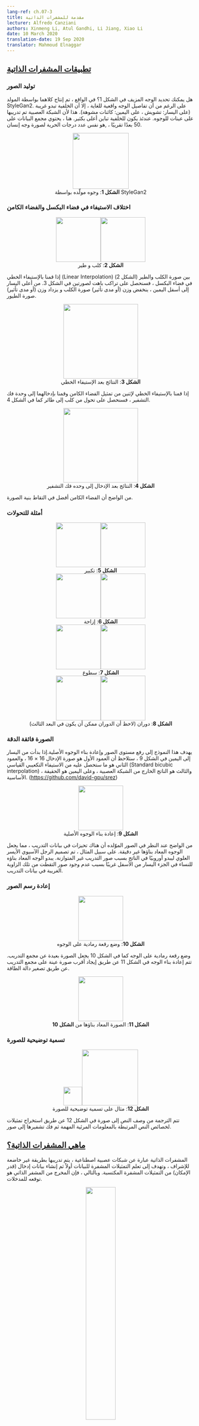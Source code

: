 ```yaml
---
lang-ref: ch.07-3
title: مقدمة للمشفرات الذاتية 
lecturer: Alfredo Canziani
authors: Xinmeng Li, Atul Gandhi, Li Jiang, Xiao Li
date: 10 March 2020
translation-date: 19 Sep 2020
translator: Mahmoud Elnaggar
---
```



## [تطبيقات المشفرات الذاتية](https://www.youtube.com/watch?v=bggWQ14DD9M&t=55s)

### توليد الصور


هل يمكنك تحديد الوجه المزيف في الشكل 1؟ في الواقع ، تم إنتاج كلاهما بواسطة المولد StyleGan2. على الرغم من أن تفاصيل الوجه واقعية للغاية ، إلا أن الخلفية تبدو غريبة (على اليسار: تشويش ، على اليمين: كائنات مشوهة). هذا لأن الشبكة العصبية تم تدريبها على عينات للوجوه. عندئذ يكون للخلفية تباين أعلى بكثير. هنا ، يحتوي مجمع البيانات على 50 بعدًا تقريبًا ، ,هو نفس عدد درجات الحرية لصورة وجه إنسان.

<center>
<img src="{{site.baseurl}}/images/week07/07-3/1_faces_gen.jpg" height="150px" /><br>
<b>الشكل 1</b>: وجوه مولّده بواسطة StyleGan2
</center>

### اختلاف الاستيفاء في فضاء البكسل والفضاء الكامن

<center>
<img src="{{site.baseurl}}/images/week07/07-3/2_dog.jpg" height="120px"/><img src="{{site.baseurl}}/images/week07/07-3/2_bird.jpg" height="120px"/>
<br>
<b>الشكل 2</b>: كلب و طير
</center>


إذا قمنا بالإستيفاء الخطي (Linear Interpolation) بين صورة الكلب والطير (الشكل 2) في فضاء البكسل ، فسنحصل على تراكب باهت لصورتين في الشكل 3. من أعلى اليسار إلى أسفل اليمين ، ينخفض ​​وزن (أو مدى تأثير) صورة الكلب و يزداد وزن (أو مدى تأثير) صورة الطيور.


<center>
<img src="{{site.baseurl}}/images/week07/07-3/3_dog2bird.jpg" height="200px"/><br>
<b>الشكل 3</b>: النتائج بعد الإستيفاء الخطي
</center>

إذا قمنا بالإستيفاء الخطي لإثنين من تمثيل الفضاء الكامن وقمنا بإدخالهما إلى وحدة فك التشفير ، فسنحصل على تحول من كلب إلى طائر كما في الشكل 4.

<center>
<img src="{{site.baseurl}}/images/week07/07-3/4_model_d2b.jpg" height="200px"/><br>
<b>الشكل 4</b>: النتائج بعد الإدخال إلى وحده فك التشفير
</center>

من الواضح أن الفضاء الكامن أفضل في التقاط بنية الصورة.

### أمثلة للتحولات

<center>
<img src="{{site.baseurl}}/images/week07/07-3/5_zoom1.jpg
" height="120px"/><img src="{{site.baseurl}}/images/week07/07-3/5_zoom2.jpg
" height="120px"/>
<br>
<b>الشكل 5</b>: تكبير
</center>

<center>
<img src="{{site.baseurl}}/images/week07/07-3/6_shift1.jpg
" height="120px"/><img src="{{site.baseurl}}/images/week07/07-3/6_shift2.jpg
" height="120px"/>
<br>
<b>الشكل 6</b>: إزاحة
</center>

<center>
<img src="{{site.baseurl}}/images/week07/07-3/7_bright1.jpg
" height="120px"/><img src="{{site.baseurl}}/images/week07/07-3/7_bright2.jpg" height="120px"/>
<br>
<b>الشكل 7</b>: سطوع
</center>

<center>
<img src="{{site.baseurl}}/images/week07/07-3/8_rotation1.jpg" height="120px"/><img src="{{site.baseurl}}/images/week07/07-3/8_rotation2.jpg" height="120px"/>
<br>
<b>الشكل 8</b>: دوران (لاحظ أن الدوران ممكن أن يكون في البعد الثالث)
</center>


### الصورة فائقة الدقة
يهدف هذا النموذج إلى رفع مستوى الصور وإعادة بناء الوجوه الأصلية.إذا بدأت من اليسار إلى اليمين في الشكل 9 ، ستلاحظ أن العمود الأول هو صورة الإدخال 16 × 16 ، والعمود الثاني هو ما ستحصل عليه من الاستيفاء التكعيبي القياسي (Standard bicubic interpolation) ، والثالث هو الناتج الخارج من الشبكة العصبية ، وعلى اليمين هو الحقيقة الأساسية. (https://github.com/david-gpu/srez)

<center><img src="{{site.baseurl}}/images/week07/07-3/9_reconstruct.jpg" height="120px"/>
<br>
<b>الشكل 9</b>: إعادة بناء الوجوه الأصلية
</center>

من الواضح عند النظر في الصور الموّلده أن هناك تحيزات في بيانات التدريب ، مما يجعل الوجوه المعاد بناؤها غير دقيقة. على سبيل المثال ، تم تصميم الرجل الآسيوي الأيسر العلوي ليبدو أوروبيًا في الناتج بسبب صور التدريب غير المتوازنة. يبدو الوجه المعاد بناؤه للنساء في الجزء اليسار من الأسفل غريبًا بسبب عدم وجود صور التقطت من تلك الزاوية الغريبة في بيانات التدريب.


### إعادة رسم الصور

<center>
<img src="{{site.baseurl}}/images/week07/07-3/10_facepatch.jpg" height="120px"/>
<br>
<b>الشكل 10</b>: وضع رقعة رمادية على الوجوه
</center>

وضع رقعة رمادية على الوجه كما في الشكل 10 يجعل الصورة بعيدة عن مجمع التدريب. تتم إعادة بناء الوجه في الشكل 11 عن طريق إيجاد أقرب صورة عينة على مجمع التدريب عن طريق تصغير دالة الطاقة.
<center>
<img src="{{site.baseurl}}/images/week07/07-3/11_fixfacepatch.jpg" height="120px"/>
<br>
<b>الشكل 11</b>: الصورة المعاد بناؤها من <b>الشكل 10</b>
</center>


### تسمية توضيحية للصورة

<center>
<img src="{{site.baseurl}}/images/week07/07-3/12_caption.jpg" height="50px"/><img src="{{site.baseurl}}/images/week07/07-3/12_capimage.jpg" height="150px"/>
<br>
<b>الشكل 12</b>: مثال على تسمية توضيحية للصورة
</center>

تتم الترجمة من وصف النص إلى صورة في الشكل 12 عن طريق استخراج تمثيلات لخصائص النص المرتبطة بالمعلومات المرئية المهمة ثم فك تشفيرها إلى صور.

## [ماهي المشفرات الذاتية؟](https://www.youtube.com/watch?v=bggWQ14DD9M&t=879s)

المشفرات الذاتية عبارة عن شبكات عصبية اصطناعية ، يتم تدريبها بطريقة غير خاضعة للإشراف ، وتهدف إلى تعلم التمثيلات المشفرة للبيانات أولاً ثم إنشاء بيانات إدخال (قدر الإمكان) من التمثيلات المشفرة المكتسبة. وبالتالي ، فإن المخرج من المشفر الذاتي هو توقعه للمدخلات.

<center>
<img src="{{site.baseurl}}/images/week07/07-3/13_ae_structure.png" width="40%"/> <br>
<b>الشكل 13</b>: البناء لمشفر ذاتي بسيط<br>
</center>

يوضح الشكل 13 بنية مشفر ذاتي بسيط. كما ذكرنا في السابق ، نبدأ من الأسفل بالمدخل $ \ boldsymbol {x} $ الذي يخضع لمشفر (التحويل الأفيني المحدد بواسطة $ \ boldsymbol {W_h} $ ، متبوعًا بالضغط). ينتج عن هذا الطبقة المخفية الوسيطة $ \ boldsymbol {h} $. هذا يخضع لمفكك التشفير (تحويل أفيني آخر محدد بواسطة $ \ boldsymbol {W_x} $ متبوعًا بسحق آخر). ينتج عن هذا الإخراج $ \ boldsymbol {\ hat {x}} $ ، وهو توقع النموذج (إعادة بناء المدخلات). وفقًا لتقليدنا في وصف الشبكات العصبية ، نقول أن هذه شبكة عصبية من 3 طبقات.

يمكننا تمثيل الشبكة أعلاه رياضيا باستخدام المعادلات التالية:

$$
\boldsymbol{h} = f(\boldsymbol{W_h}\boldsymbol{x} + \boldsymbol{b_h}) \\
\boldsymbol{\hat{x}} = g(\boldsymbol{W_x}\boldsymbol{h} + \boldsymbol{b_x})
$$

We also specify the following dimensionalities:

$$
\boldsymbol{x},\boldsymbol{\hat{x}} \in \mathbb{R}^n\\
\boldsymbol{h} \in \mathbb{R}^d\\
\boldsymbol{W_h} \in \mathbb{R}^{d \times n}\\
\boldsymbol{W_x} \in \mathbb{R}^{n \times d}\\
$$

<b>:ملاحظة</b> من أجل تمثيل PCA ، يمكن أن يكون لدينا أوزان ضيقة (أو أوزان مرتبطة) محددة بواسطة $ \ boldsymbol {W_x} \ \ dot {=} \ \ boldsymbol {W_h} ^ \ top $


## لماذا نستخدم المشفرات الذاتية

في هذه المرحلة ، قد تتساءل عن الهدف من توقع الإدخال وما هي تطبيقات أجهزة التشفير التلقائية.

التطبيقات الأساسية لوحدة التشفير الذاتي هي اكتشاف عيوب أو تقليل تشويش الصورة. نحن نعلم أن مهمة المشفر الذاتي هي أن تكون قادرة على إعادة بناء البيانات التي تعيش في المجمع للبيانات في حالة وجود مجمع للبيانات كمعطى ، نود أن يكون برنامج التشفير الذاتي قادرًا على إعادة بناء المدخلات الموجودة في هذا المجمع فقط. وبالتالي نحن نقيد النموذج لإعادة بناء الأشياء التي تمت ملاحظتها أثناء التدريب ، وبالتالي سيتم إزالة أي اختلاف موجود في المدخلات الجديدة لأن النموذج سيكون غير حساس لتلك الأنواع من الاضطرابات.

هناك تطبيق آخر لوحدة التشفير التلقائي ألا وهو ضغط الصور. إذا كان لدينا أبعاد وسيطة عددها $ d $ أقل من أبعاد الإدخال التي عددها $ n $ ، فيمكن استخدام المشفر كضاغط وستعالج التمثيلات المخفية (التمثيلات المشفرة) جميع (أو معظم) المعلومات الموجودة في إدخال ما ولكن ستأخذ مساحة أقل.

## خسارة إعادة البناء

دعونا نلقي نظرة الآن على خسائر إعادة البناء التي نستخدمها بشكل عام. يتم إعطاء الخسارة الإجمالية لمجموعة البيانات كمتوسط خسارة لكل عينة ، أي

$$
L = \frac{1}{m} \sum_{j=1}^m \ell(x^{(j)},\hat{x}^{(j)})
$$

عندما يكون الإدخال فئويًا (categorical) ، يمكننا استخدام خسارة مقدار الاضطراب البيني (cross-entropy loss) لكل عينة والتي يتم حسابها بواسطة

$$
\ell(\boldsymbol{x},\boldsymbol{\hat{x}}) = -\sum_{i=1}^n [x_i \log(\hat{x}_i) + (1-x_i)\log(1-\hat{x}_i)]
$$

وعندما تكون المدخلات ذات قيمة حقيقية ، فقد نرغب في استخدام متوسط خسارة الخطأ التربيعي كما يلي

$$
\ell(\boldsymbol{x},\boldsymbol{\hat{x}}) = \frac{1}{2} \lVert \boldsymbol{x} - \boldsymbol{\hat{x}} \rVert^2
$$


## طبقة مخفية غير مكتملة أو مكتملة للغاية

عندما تكون أبعاد الطبقة المخفية $ d $ أقل من أبعاد المدخلات $ n $ فإننا نقول إنها تحت طبقة مخفية كاملة. وبالمثل ، عندما $ d> n $ ، نسميها طبقة مخفية مكتملة. يُظهر الشكل 14 طبقة مخفية غير مكتملة على اليسار وطبقة مخفية مكتملة على اليمين.

<center>
<img src="{{site.baseurl}}/images/week07/07-3/14_over_under_complete.png" width="60%"/> <br>
<b>الشكل 14</b>: طبقة مخفية غير مكتملة مقارنة بطبقة مخفية مكتملة للغاية<br>
</center>

كما ذكرنا مسبقا ، يمكن استخدام طبقة مخفية غير مكتملة للضغط لأننا نقوم بتشفير المعلومات من الإدخال بأبعاد أقل. من ناحية أخرى ، في طبقة مكتملة للغاية ، نستخدم تشفيرا بأبعاد أعلى من الإدخال. هذا يجعل عملية التحسين الأقصى (optimization) أسهل.

نظرًا لأننا نحاول إعادة بناء المدخلات ، فإن النموذج عرضة لنسخ جميع خصائص المدخلات إلى الطبقة المخفية وتمريرها كإخراج وبالتالي تتصرف بشكل أساسي كدالة هوية . يجب تجنب ذلك لأن هذا يعني أن نموذجنا فشل في تعلم أي شيء. وبالتالي ، نحتاج إلى تطبيق بعض القيود الإضافية من خلال تطبيق عنق الزجاجة للمعلومات. نقوم بذلك عن طريق تقييد التكوينات الممكنة التي يمكن للطبقة المخفية اتخاذها فقط لتلك التكوينات التي يتم رؤيتها أثناء التدريب. يسمح ذلك بإعادة البناء الانتقائي ( الذي يقتصر على مجموعة فرعية من فراغ الإدخال) ويجعل النموذج غير حساس لكل شيء ليس في المجمع.

وتجدر الإشارة إلى أن الطبقة غير المكتملة لا يمكن أن تتصرف كدالة هوية لمجرد أن الطبقة المخفية لا تحتوي على أبعاد كافية لنسخ المدخلات. وبالتالي فإن الطبقة المخفية غير المكتملة أقل احتمالا أن تفرط في التلائم من الطبقة المخفية المكتملة ولكن لا يزال من الممكن أن تفعل ذلك. على سبيل المثال ، إذا كان لدينا وحدة تشفير ووحدة فك تشفير قويتان، يمكن للنموذج ببساطة ربط رقم واحد بكل نقطة بيانات وتعلم التحويل. هناك عدة طرق لتجنب الإفراط في التلائم مثل أساليب التنظيم والأساليب المعمارية وما إلى ذلك.


## المشفر الذاتي المزيل للضوضاء

يوضح شكل 15 شكل المجمع للمشفر الذاتي المزيل للضوضاء و الفكرة وراء كيفية عمله

<center>
<img src="{{site.baseurl}}/images/week07/07-3/15_denoising_ae.png" width="500px" /><br>
<b>الشكل 15</b>:المشفر الذاتي المزيل للضوضاء<br>
</center>

في هذا النموذج ، نفترض أننا نقوم بحقن نفس التوزيع المشوش الذي سنلاحظه في الواقع ، حتى نتمكن من تعلم كيفية التعافي منه بقوة.
من خلال مقارنة المدخلات والمخرجات ، يمكننا أن نقول أن النقاط الموجودة بالفعل في المجمع لم تتحرك ، وأن النقاط التي كانت بعيدة عن المجمع تحركت كثيرًا.

يعطي الشكل 16 العلاقة بين بيانات الإدخال وبيانات الإخراج.

<center>
<img src="{{site.baseurl}}/images/week07/07-3/16_relation1.png" width="350px" />
<img src="{{site.baseurl}}/images/week07/07-3/16_relation2.png" width="330px" />
<br>
<b>الشكل 16</b>: المدخلات و المخرجات للمشفر الذاتي المزيل للضوضاء<br>
</center>

يمكننا أيضًا استخدام ألوان مختلفة لتمثيل مسافة تحرك كل نقطة إدخال ، يوضح الشكل 17 الرسم التخطيطي لذلك.
<center>
<img src="{{site.baseurl}}/images/week07/07-3/17_distance.png" width="500px" /><br>
<b>الشكل 17</b>: حساب المسافة المقطوعة للبيانات المدخلة<br>
</center>

كلما كان اللون أفتح ، زادت المسافة التي قطعتها النقطة. يمكننا ملاحظة من الرسم التخطيطي أن النقاط الموجودة في الزوايا تتحرك بالقرب من وحدة واحدة ، في حين أن النقاط الموجودة داخل الفرعين لم تتحرك على الإطلاق نظرًا لأنها مربوطة بالفروع العلوية والسفلية أثناء عملية التدريب.

## المشفر الذاتي التبايني

يوضح الشكل 18 دالة الخسارة للمشفر الذاتي التابيني و المجمع.
Fig.18 shows the loss function of the contractive autoencoder and the manifold.

<center>
<img src="{{site.baseurl}}/images/week07/07-3/18_contractive_ae.png" width="500px" /><br>
<b>الشكل 18</b>:المشفر الذاتي التبايني<br>
</center>

تحتوي دالة الخسارة على جزء إعادة البناء بالإضافة إلى القاعدة التربيعية لتدرج التمثيل الخفي بالنسبة إلى المدخلات. لذلك ، ستقلل الخسارة الإجمالية من تباين الطبقة المخفية نظرًا لتباين المدخلات. وتتمثل الفائدة في جعل النموذج حساسًا لاتجاهات إعادة البناء في حين أنه غير حساس لأي اتجاهات أخرى محتملة.

يوضح الشكل 19 كيفية عمل ذلك المشفر الذاتي بشكل عام.

<center>
<img src="{{site.baseurl}}/images/week07/07-3/19_basic_ae.png" width="500px" /><br>
<b>الشكل 19</b>:مشفر ذاتي بسيط <br>
</center>

مجمع التدريب هو كائن أحادي البعد يسير في ثلاثة أبعاد. حيث أن $ \ boldsymbol {x} \ in \ boldsymbol {X} \ subseteq \ mathbb {R} ^ {n} $ ، الهدف من المشفر الذاتي هو تمديد الخط المتعرج في اتجاه واحد ، حيث أن $ \ boldsymbol {z} \ in \ boldsymbol {Z} \ subseteq \ mathbb {R} ^ {d} $. نتيجة لذلك ، سيتم تحويل نقطة من طبقة الإدخال إلى نقطة في الطبقة الكامنة. الآن لدينا الملائمات بين النقاط في فراغ الإدخال والنقاط الموجودة في الفضاء الكامن ولكن ليس لدينا الملائمات بين مناطق فراغ الإدخال ومناطق الفضاء الكامن. بعد ذلك ، سوف نستخدم وحدة فك التشفير لتحويل نقطة من الطبقة الكامنة لإنشاء طبقة إخراج ذات معنى.

## [تنفيذ المشفر الذاتي - دفتر (notebook)](https://www.youtube.com/watch?v=bggWQ14DD9M&t=2491s)

يمكن العثور على دفتر جوبيتر (Jupyter) [هنا] (https://github.com/Atcold/pytorch-Deep-Learning/blob/master/10-autoencoder.ipynb).

في هذا الدفتر ، سنقوم بتنفيذ برنامج تشفير ذاتي قياسي وجهاز تشفير ذاتي مقلل الضوضاء ثم مقارنة المخرجات خاصتهما.


### تعريف بنية نموذج المشفر الذاتي و خسارة إعادة البناء

سنستخدم $28 \times 28& صورة و طبقة مخفية مكونة من 30 بعدًا. التحويل سيتم من $784\to30\to784$.  من خلال تطبيق دالة الظل الزائدية على وظيفة المشفر و وظيفة فك التشفير ، يمكننا تقييد نطاق الإخراج بـ $ (- 1 ، 1) $. سيتم استخدام متوسط خسارة الخطأ التربيعي (MSE) كدالة خسارة لهذا النموذج. 

```python=
class Autoencoder(nn.Module):
    def __init__(self):
        super().__init__()
        self.encoder = nn.Sequential(
            nn.Linear(n, d),
            nn.Tanh(),
        )
        self.decoder = nn.Sequential(
            nn.Linear(d, n),
            nn.Tanh(),
        )

    def forward(self, x):
        x = self.encoder(x)
        x = self.decoder(x)
        return x

model = Autoencoder().to(device)
criterion = nn.MSELoss()
```


### تدريب مشفر ذاتي قياسي

لتدريب برنامج تشفير تلقائي قياسي باستخدام PyTorch ، تحتاج إلى وضع الدالات الخمس التالية في حلقة التدريب:


####: المضي قدمًا

1- إرسال الصورة المدخلة للنموذج عن طريق استدعاء: `output = model(img)` . <br>
2- حساب الخسارة عن طريق: `criterion(output, img.data)`.


####العودة للخلف:

3- امسح قيمة التدرج للتأكد من أننا لا نراكم القيمة `optimizer.zero_grad()`. <br>
4- الإنتشار الخلفي `loss.backward()`<br>
5-خذ خطوة تراجع للخلف  `optimizer.step()`

يوضح الشكل 20 إخراج وحدة التشفير القياسية.

<center>
<img src="{{site.baseurl}}/images/week07/07-3/21_output_stae.png" width="500px" /><br>
<b>الشكل 20</b>المخرج من المشفر الذاتي <br>
</center>
<br/>


### تدريب مشفر ذاتي مزيل للضوضاء

يجب إضافة الخطوات التالية للمشفر الذاتي المزيل للضوضاء<br>
1- استدعاء `nn.Dropout()` حتى نغلق الخلايا العصبية بشكل عشوائي.<br>
`do(torch.ones(img.shape))`.<br>2- نخلق قناع للضوضاء: 
3- نخلق صور سيئة عن طريق الضرب الحسابي للصور الجيده مع الأقنعة الثنائية  `img_bad = (img * noise).to(device)`.


يوضح الشكل 21 إخراج وحدة التشفير القياسية المزيلة للضوضاء.

<center>
<img src="{{site.baseurl}}/images/week07/07-3/22_out_denoising_ae.png" width="500px" /><br>
<b>الشكل 21</b>مخرجات المشفر الذاتي المزيل للضوضاء <br>
</center>


### مقارنة النوى (kernels)
من المهم ملاحظة أنه على الرغم من أن أبعاد الصور المدخلة هي $28 \times 28 = 784$ فإن الطبقة المخفية ذات البعد 500 لا تزال طبقة مكتملة للغاية بسبب عدد النقاط السوداء في الصورة.
فيما يلي أمثلة على النوى المستخدم في  المشفر الذاتي القياسي الغير الكامل المدرب. من الواضح أن وحدات البكسل (النقاط) في المنطقة التي يوجد بها الرقم تشير إلى اكتشاف نوع من الأنماط ، في حين أن وحدات البكسل الموجودة خارج هذه المنطقة عشوائية بشكل أساسي. يشير هذا إلى أن  المشفر الذاتي القياسي لا يهتم بالبكسل خارج المنطقة التي يوجد بها الرقم. 

<center>
<img src="{{site.baseurl}}/images/week07/07-3/AE_kernels.png" style="zoom: 40%; background-color:#DCDCDC;" /><br>
<b>الشكل 22:</b> نوى المشفر الذاتي القياسي
</center>

من ناحية أخرى ، عندما يتم تغذية نفس البيانات إلى مشفر ذاتي مقلل للضوضاء حيث يتم تطبيق قناع غلق الخلايا العصبية على كل صورة قبل ملائمة النموذج ، يحدث شيء مختلف. كل نواة تتعلم نمطًا ما تقوم بتعيين وحدات البكسل خارج المنطقة حيث يوجد الرقم بقيمة ثابتة. نظرًا لتطبيق قناع الغلق على الصور ، فإن النموذج يهتم الآن بالبكسل خارج منطقة الرقم.

<center>
<img src="{{site.baseurl}}/images/week07/07-3/denoiser_kernels.png" style="zoom: 50%; background-color:#DCDCDC;" /><br>
<b>الشكل 23:</b> نوى المشفر الذاتي المقلل للضوضاء.
</center>

بالمقارنة مع أحدث ما توصلت إليه التكنولوجيا ، فإن برنامج المشفر الذاتي لدينا يعمل بشكل أفضل !! يمكنك ان ترى النتائج اسفل.

<center>
<img src="{{site.baseurl}}/images/week07/07-3/AE_output.png" style="zoom: 40%; background-color:#DCDCDC;" /><br>
<b>الشكل 24:</b> بيانات الإدخال (MNIST أرقام).
</center>

<center>
<img src="{{site.baseurl}}/images/week07/07-3/denoiser_output.png" style="zoom: 40%; background-color:#DCDCDC;" /><br>
<b>الشكل 25:</b> إعادة البناء للمشفر الذاتي المقلل للضوضاء.
</center>

<center>
<img src="{{site.baseurl}}/images/week07/07-3/telea_output.png" style="zoom: 40%; background-color:#DCDCDC;" /><br>
<b>الشكل 26:</b> Telea المخرج لإعادة رسم.
</center>

<center>
<img src="{{site.baseurl}}/images/week07/07-3/navier-stokes_output.png" style="zoom: 40%; background-color:#DCDCDC;" /><br>
<b>الشكل 27:</b> Navier-Stokes المخرج لإعادة رسم.
</center>
